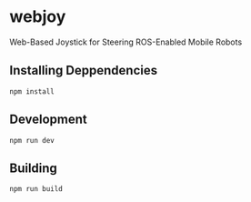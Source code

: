 # webjoy

Web-Based Joystick for Steering ROS-Enabled Mobile Robots

## Installing Deppendencies

```
npm install
```

## Development

```
npm run dev
```

## Building

```
npm run build
```